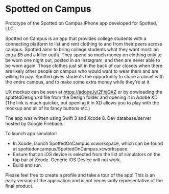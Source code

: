 # Spotted on Campus
Prototype of the Spotted on Campus iPhone app developed for Spotted, LLC.

Spotted on Campus is an app that provides college students with a connecting platform to list and rent clothing to and from their peers across campus. Spotted aims to bring college students what they want most: an extra $5 and a killer outfit. They spend so much money on clothing only to be worn one night out, posted in an Instagram, and then are never able to be worn again. Those clothes just sit in the back of our closets when there are likely other people on campus who would want to wear them and are willing to pay. Spotted gives students the opportunity to share a closet with the entire campus, and to make some extra money while they're at it.

UX mockup can be seen at 
https://adobe.ly/2FhjQAZ
or by dowloading the spottedDesign.xd file from the Design folder and opening it in Adobe XD. 
(The link is much quicker, but opening it in XD allows you to play with the mockup and all of its fancy buttons etc.)

The app was written using Swift 3 and Xcode 8. 
Dev database/server hosted by Google Firebase.

To launch app simulator:
- In Xcode, launch SpottedOnCampus.xcworkspace, which can be found at spottedoncampus/SpottedOnCampus.xcworkspace.
- Ensure that an iOS device is selected from the list of simulators on the top bar of Xcode. Generic iOS Device will not work.
- Build and run.

Please feel free to create a profile and take a tour of the app! This is an early version of the application and is not necessarily representative of the final product.
